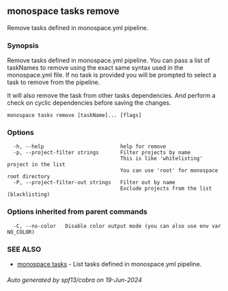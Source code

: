 ## monospace tasks remove

Remove tasks defined in monospace.yml pipeline.

### Synopsis

Remove tasks defined in monospace.yml pipeline.
You can pass a list of taskNames to remove using the exact same syntax used in 
the monospace.yml file. If no task is provided you will be prompted to select a
task to remove from the pipeline.

It will also remove the task from other tasks dependencies. And perform a check
on cyclic dependencies before saving the changes.

```
monospace tasks remove [taskName]... [flags]
```

### Options

```
  -h, --help                         help for remove
  -p, --project-filter strings       Filter projects by name
                                     This is like 'whitelisting' project in the list
                                     You can use 'root' for monospace root directory
  -P, --project-filter-out strings   Filter out by name
                                     Exclude projects from the list (blacklisting)
```

### Options inherited from parent commands

```
  -C, --no-color   Disable color output mode (you can also use env var NO_COLOR)
```

### SEE ALSO

* [monospace tasks](monospace_tasks.md)	 - List tasks defined in monospace.yml pipeline.

###### Auto generated by spf13/cobra on 19-Jun-2024
